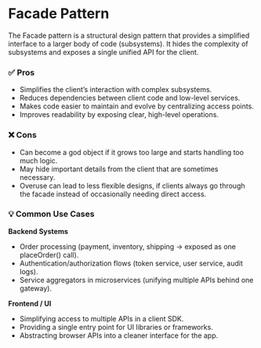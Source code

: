 # Facade Pattern

The Facade pattern is a structural design pattern that provides a simplified interface to a larger body of code (subsystems).
It hides the complexity of subsystems and exposes a single unified API for the client.

### ✅ Pros

* Simplifies the client’s interaction with complex subsystems.
* Reduces dependencies between client code and low-level services.
* Makes code easier to maintain and evolve by centralizing access points.
* Improves readability by exposing clear, high-level operations.

### ❌ Cons

* Can become a god object if it grows too large and starts handling too much logic.
* May hide important details from the client that are sometimes necessary.
* Overuse can lead to less flexible designs, if clients always go through the facade instead of occasionally needing direct access.

### 💡 Common Use Cases

**Backend Systems**

* Order processing (payment, inventory, shipping → exposed as one placeOrder() call).
* Authentication/authorization flows (token service, user service, audit logs).
* Service aggregators in microservices (unifying multiple APIs behind one gateway).

**Frontend / UI**

* Simplifying access to multiple APIs in a client SDK.
* Providing a single entry point for UI libraries or frameworks.
* Abstracting browser APIs into a cleaner interface for the app.